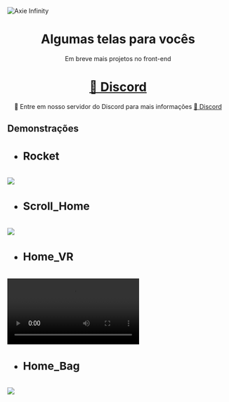 ![Axie Infinity](https://i.pinimg.com/originals/a9/8a/1f/a98a1fe05019c395040c7872f7a26be4.gif)

<h1 align="center">Algumas telas para vocês</h1>

<p align="center">Em breve mais projetos no front-end</p>

<h1 align="center">
    <a href="https://discord.gg/kzdkuPUA7v">🔗 Discord</a>
</h1>
<p align="center">🚀 Entre em nosso servidor do Discord para mais informações <a href="https://discord.gg/kzdkuPUA7v">🔗 Discord</a> </p>

<h2>Demonstrações<h2/>


- <h3>Rocket<h3/>

![](https://cdn.discordapp.com/attachments/858906660691902474/880695412258902036/Q9a13o2aId.gif)

- <h3>Scroll_Home<h3/>

![](https://cdn.discordapp.com/attachments/858906660691902474/880695729658662933/ekJVDlxGf5.gif)

- <h3>Home_VR<h3/>

![](https://cdn.discordapp.com/attachments/858906660691902474/880696482934689822/XGUOEo2td4.mp4)

- <h3>Home_Bag<h3/>

![](https://cdn.discordapp.com/attachments/858906660691902474/880697032237522954/kSElHxwmxM.gif)
